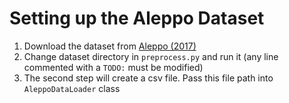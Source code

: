 # Setting up the Aleppo Dataset

1. Download the dataset from [Aleppo (2017)](https://github.com/IrinaStatsLab/Awesome-CGM/wiki/Aleppo-(2017))
2. Change dataset directory in `preprocess.py` and run it (any line commented with a `TODO:` must be modified)
3. The second step will create a csv file. Pass this file path into `AleppoDataLoader` class
